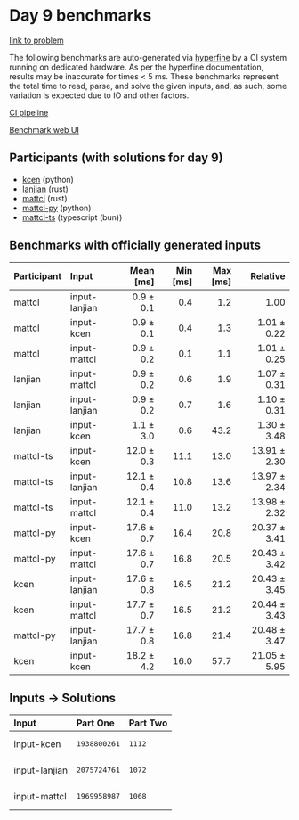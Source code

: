 # Day 9 benchmarks

[link to problem](https://adventofcode.com/2023/day/9)

The following benchmarks are auto-generated via
[hyperfine](https://github.com/sharkdp/hyperfine) by a CI system running on
dedicated hardware. As per the hyperfine documentation, results may be
inaccurate for times < 5 ms. These benchmarks represent the total time to read,
parse, and solve the given inputs, and, as such, some variation is expected due
to IO and other factors.

[CI pipeline](http://ci.papercode.net:8080/teams/main/pipelines/aoc2023)

[Benchmark web UI](https://aoc.ancalagon.black)


## Participants (with solutions for day 9)

- [kcen](https://github.com/kcen/aoc2023) (python)
- [lanjian](https://github.com/lanjian/aoc-2023) (rust)
- [mattcl](https://github.com/mattcl/aoc2023) (rust)
- [mattcl-py](https://github.com/mattcl/aoc2023-py) (python)
- [mattcl-ts](https://github.com/mattcl/aoc2023-js) (typescript (bun))


## Benchmarks with officially generated inputs

| Participant | Input | Mean [ms] | Min [ms] | Max [ms] | Relative |
|:---|:---|---:|---:|---:|---:|
| mattcl | input-lanjian | 0.9 ± 0.1 | 0.4 | 1.2 | 1.00 |
| mattcl | input-kcen | 0.9 ± 0.1 | 0.4 | 1.3 | 1.01 ± 0.22 |
| mattcl | input-mattcl | 0.9 ± 0.2 | 0.1 | 1.1 | 1.01 ± 0.25 |
| lanjian | input-mattcl | 0.9 ± 0.2 | 0.6 | 1.9 | 1.07 ± 0.31 |
| lanjian | input-lanjian | 0.9 ± 0.2 | 0.7 | 1.6 | 1.10 ± 0.31 |
| lanjian | input-kcen | 1.1 ± 3.0 | 0.6 | 43.2 | 1.30 ± 3.48 |
| mattcl-ts | input-kcen | 12.0 ± 0.3 | 11.1 | 13.0 | 13.91 ± 2.30 |
| mattcl-ts | input-lanjian | 12.1 ± 0.4 | 10.8 | 13.6 | 13.97 ± 2.34 |
| mattcl-ts | input-mattcl | 12.1 ± 0.4 | 11.0 | 13.2 | 13.98 ± 2.32 |
| mattcl-py | input-kcen | 17.6 ± 0.7 | 16.4 | 20.8 | 20.37 ± 3.41 |
| mattcl-py | input-mattcl | 17.6 ± 0.7 | 16.8 | 20.5 | 20.43 ± 3.42 |
| kcen | input-lanjian | 17.6 ± 0.8 | 16.5 | 21.2 | 20.43 ± 3.45 |
| kcen | input-mattcl | 17.7 ± 0.7 | 16.5 | 21.2 | 20.44 ± 3.43 |
| mattcl-py | input-lanjian | 17.7 ± 0.8 | 16.8 | 21.4 | 20.48 ± 3.47 |
| kcen | input-kcen | 18.2 ± 4.2 | 16.0 | 57.7 | 21.05 ± 5.95 |


## Inputs -> Solutions

| Input | Part One | Part Two |
|:---|:---|:---|
|input-kcen|<pre>1938800261</pre>|<pre>1112</pre>|
|input-lanjian|<pre>2075724761</pre>|<pre>1072</pre>|
|input-mattcl|<pre>1969958987</pre>|<pre>1068</pre>|